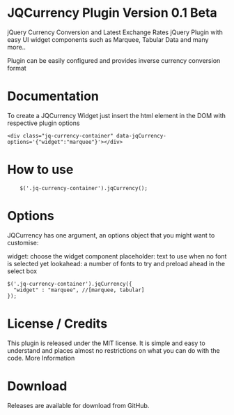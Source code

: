 JQCurrency Plugin Version 0.1 Beta
==================================================================

jQuery Currency Conversion and Latest Exchange Rates jQuery Plugin with easy UI widget components such as Marquee, Tabular Data and many more..

Plugin can be easily configured and provides inverse currency conversion format

Documentation
==================================================================

To create a JQCurrency Widget just insert the html element in the DOM with respective plugin options

```
<div class="jq-currency-container" data-jqCurrency-options='{"widget":"marquee"}'></div>
```

How to use
==================================================================

```
    $('.jq-currency-container').jqCurrency();
```

Options
==================================================================

JQCurrency has one argument, an options object that you might want to customise:

widget: choose the widget component 
placeholder: text to use when no font is selected yet
lookahead: a number of fonts to try and preload ahead in the select box

```
$('.jq-currency-container').jqCurrency({
  "widget" : "marquee", //[marquee, tabular]
});
```

License / Credits
==================================================================

This plugin is released under the MIT license. It is simple and easy to understand and places almost no restrictions on what you can do with the code. More Information

Download
==================================================================

Releases are available for download from GitHub.
